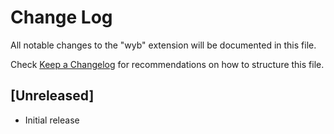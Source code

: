 # Change Log

All notable changes to the "wyb" extension will be documented in this file.

Check [Keep a Changelog](http://keepachangelog.com/) for recommendations on how to structure this file.

## [Unreleased]

- Initial release